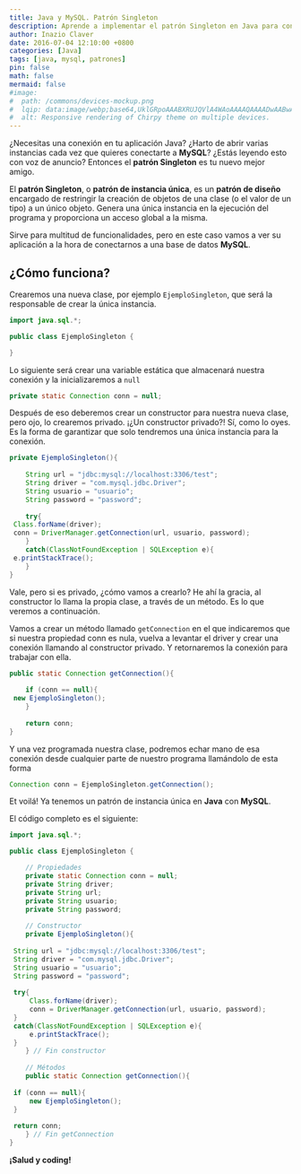```yaml
---
title: Java y MySQL. Patrón Singleton
description: Aprende a implementar el patrón Singleton en Java para conexiones MySQL. Tutorial completo con código paso a paso sobre patrones de diseño, instancia única y gestión eficiente de bases de datos.
author: Inazio Claver
date: 2016-07-04 12:10:00 +0800
categories: [Java]
tags: [java, mysql, patrones]
pin: false
math: false
mermaid: false
#image:
#  path: /commons/devices-mockup.png
#  lqip: data:image/webp;base64,UklGRpoAAABXRUJQVlA4WAoAAAAQAAAADwAABwAAQUxQSDIAAAARL0AmbZurmr57yyIiqE8oiG0bejIYEQTgqiDA9vqnsUSI6H+oAERp2HZ65qP/VIAWAFZQOCBCAAAA8AEAnQEqEAAIAAVAfCWkAALp8sF8rgRgAP7o9FDvMCkMde9PK7euH5M1m6VWoDXf2FkP3BqV0ZYbO6NA/VFIAAAA
#  alt: Responsive rendering of Chirpy theme on multiple devices.
---
```


¿Necesitas una conexión en tu aplicación Java? ¿Harto de abrir varias instancias cada vez que quieres conectarte a **MySQL**? ¿Estás leyendo esto con voz de anuncio?
Entonces el **patrón Singleton** es tu nuevo mejor amigo.

El **patrón Singleton**, o **patrón de instancia única**, es un **patrón de diseño** encargado de restringir la creación de objetos de una clase (o el valor de un tipo) a un único objeto. Genera una única instancia en la ejecución del programa y proporciona un acceso global a la misma.

Sirve para multitud de funcionalidades, pero en este caso vamos a ver su aplicación a la hora de conectarnos a una base de datos **MySQL**.

## ¿Cómo funciona?

Crearemos una nueva clase, por ejemplo ```EjemploSingleton```, que será la responsable de crear la única instancia.

```java
import java.sql.*;

public class EjemploSingleton {

}
```

Lo siguiente será crear una variable estática que almacenará nuestra conexión y la inicializaremos a ```null```

```java
private static Connection conn = null;
```

Después de eso deberemos crear un constructor para nuestra nueva clase, pero ojo, lo crearemos privado.
¡¿Un constructor privado?! Sí, como lo oyes. Es la forma de garantizar que solo tendremos una única instancia para la conexión.

```java
private EjemploSingleton(){
 
    String url = "jdbc:mysql://localhost:3306/test";
    String driver = "com.mysql.jdbc.Driver";
    String usuario = "usuario";
    String password = "password";
 
    try{
 Class.forName(driver);
 conn = DriverManager.getConnection(url, usuario, password);
    }
    catch(ClassNotFoundException | SQLException e){
 e.printStackTrace();
    }
}
```

Vale, pero si es privado, ¿cómo vamos a crearlo? He ahí la gracia, al constructor lo llama la propia clase, a través de un método. Es lo que veremos a continuación.

Vamos a crear un método llamado ```getConnection``` en el que indicaremos que si nuestra propiedad conn es nula, vuelva a levantar el driver y crear una conexión llamando al constructor privado.
Y retornaremos la conexión para trabajar con ella.

```java
public static Connection getConnection(){
 
    if (conn == null){
 new EjemploSingleton();
    }
 
    return conn;
}
```

Y una vez programada nuestra clase, podremos echar mano de esa conexión desde cualquier parte de nuestro programa llamándolo de esta forma

```java
Connection conn = EjemploSingleton.getConnection();
```

Et voilá! Ya tenemos un patrón de instancia única en **Java** con **MySQL**.

El código completo es el siguiente:

```java
import java.sql.*;

public class EjemploSingleton {

    // Propiedades
    private static Connection conn = null;
    private String driver;
    private String url;
    private String usuario;
    private String password;
 
    // Constructor
    private EjemploSingleton(){
 
 String url = "jdbc:mysql://localhost:3306/test";
 String driver = "com.mysql.jdbc.Driver";
 String usuario = "usuario";
 String password = "password";
  
 try{
     Class.forName(driver);
     conn = DriverManager.getConnection(url, usuario, password);
 }
 catch(ClassNotFoundException | SQLException e){
     e.printStackTrace();
 }
    } // Fin constructor
 
    // Métodos
    public static Connection getConnection(){
  
 if (conn == null){
     new EjemploSingleton();
 }
  
 return conn;
    } // Fin getConnection
}
```

**¡Salud y coding!**